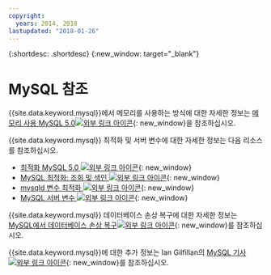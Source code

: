 ```yaml
---
copyright:
  years: 2014, 2018
lastupdated: "2018-01-26"
---
```


{:shortdesc: .shortdesc}
{:new_window: target="_blank"}

# MySQL 참조

{{site.data.keyword.mysql}}에서 메모리를 사용하는 방식에 대한 자세한 정보는 [메모리 사용 MySQL 5.0![외부 링크 아이콘](../../icons/launch-glyph.svg "외부 링크 아이콘")](http://dev.mysql.com/doc/refman/5.0/en/memory-use.html){: new_window}을 참조하십시오.

{{site.data.keyword.mysql}} 최적화 및 서버 변수에 대한 자세한 정보는 다음 리소스를 참조하십시오.
* [최적화 MySQL 5.0 ![외부 링크 아이콘](../../icons/launch-glyph.svg "외부 링크 아이콘")](http://dev.mysql.com/doc/refman/5.0/en/optimization.html){: new_window}
* [MySQL 최적화: 조회 및 색인 ![외부 링크 아이콘](../../icons/launch-glyph.svg "외부 링크 아이콘")](http://www.databasejournal.com/features/mysql/article.php/1382791){: new_window}
* [mysqld 변수 최적화 ![외부 링크 아이콘](../../icons/launch-glyph.svg "외부 링크 아이콘")](http://www.databasejournal.com/features/mysql/article.php/3367871){: new_window}
* [MySQL 서버 변수 ![외부 링크 아이콘](../../icons/launch-glyph.svg "외부 링크 아이콘")](http://www.mysqlperformanceblog.com/2006/06/08/mysql-server-variables-sql-layer-or-storage-engine-specific/){: new_window}

{{site.data.keyword.mysql}} 데이터베이스 손상 복구에 대한 자세한 정보는 [MySQL에서 데이터베이스 손상 복구![외부 링크 아이콘](../../icons/launch-glyph.svg "외부 링크 아이콘")](http://www.databasejournal.com/features/mysql/article.php/3300511){: new_window}를 참조하십시오.

{{site.data.keyword.mysql}}에 대한 추가 정보는 Ian Gilfillan의 [MySQL 기사![외부 링크 아이콘](../../icons/launch-glyph.svg "외부 링크 아이콘")](http://www.databasejournal.com/article.php/1474351){: new_window}를 참조하십시오.
